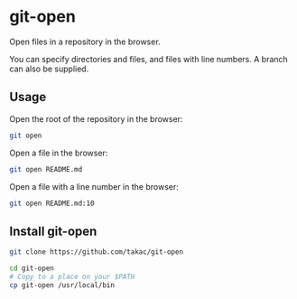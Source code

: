 # git-open

Open files in a repository in the browser.

You can specify directories and files, and files with line numbers. A branch
can also be supplied.

## Usage

Open the root of the repository in the browser:
```bash
git open
```

Open a file in the browser:
```bash
git open README.md
```

Open a file with a line number in the browser:
```bash
git open README.md:10
```

## Install git-open

```bash
git clone https://github.com/takac/git-open

cd git-open
# Copy to a place on your $PATH
cp git-open /usr/local/bin
```

